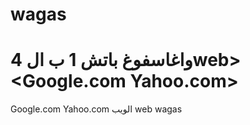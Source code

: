 # wagas
واغاسفوغ باتش 1
ب ال 4web>
<Google.com
Yahoo.com>
=======
Google.com 
Yahoo.com
الويب
web wagas